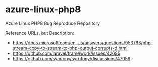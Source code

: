 # azure-linux-php8
Azure Linux PHP8 Bug Reproduce Repository

Reference URLs, but Description:

- https://docs.microsoft.com/en-us/answers/questions/953763/php-stream-copy-to-stream-to-php-output-corrupts-d.html
- https://github.com/laravel/framework/issues/42685
- https://github.com/symfony/symfony/discussions/47059
